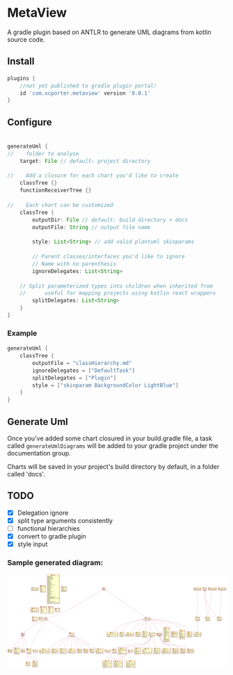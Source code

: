 # MetaView

A gradle plugin based on ANTLR to generate UML diagrams from kotlin source  code.

## Install

```groovy
plugins {
    //not yet published to gradle plugin portal!
    id 'com.xcporter.metaview' version '0.0.1'
}
```

## Configure

```groovy

generateUml {
//    folder to analyse
    target: File // default: project directory
    
//    Add a closure for each chart you'd like to create
    classTree {}
    functionReceiverTree {}

//    Each chart can be customized
    classTree {
        outputDir: File // default: build directory + docs
        outputFile: String // output file name

        style: List<String> // add valid plantuml skinparams

        // Parent classes/interfaces you'd like to ignore
        // Name with no parenthesis
        ignoreDelegates: List<String>
        
    // Split parameterized types into children when inherited from
    //      useful for mapping projects using kotlin react wrappers      
        splitDelegates: List<String>
    }
}

```

### Example

```kotlin
generateUml {
    classTree {
        outputFile = "classHierarchy.md"
        ignoreDelegates = ["DefaultTask"]
        splitDelegates = ["Plugin"]
        style = ["skinparam BackgroundColor LightBlue"]
    }
}
```

## Generate Uml

Once you've added some chart closured in your build.gradle file,
a task called `generateUmlDiagrams` will be added to your gradle project under the documentation group. 

Charts will be saved in your project's build directory by default, in a folder called
'docs'.



## TODO
- [X] Delegation ignore
- [X] split type arguments consistently
- [ ] functional hierarchies
- [X] convert to gradle plugin
- [X] style input

### Sample generated diagram:

![example](./Examples/example1.png)